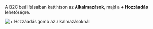 A B2C beállításaiban kattintson az **Alkalmazások**, majd a **+ Hozzáadás** lehetőségre.

![+ Hozzáadás gomb az alkalmazásoknál](./media/active-directory-b2c-portal-add-application/b2c-applications-add.png)